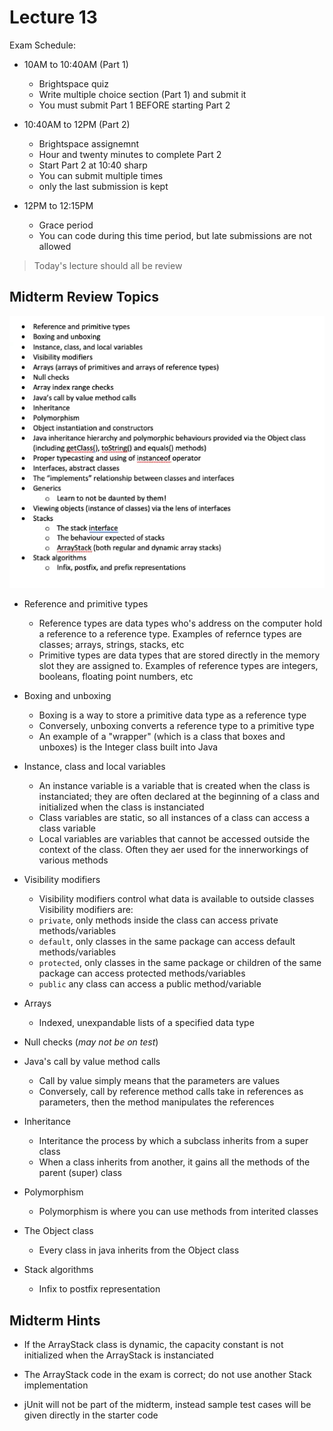 # Lecture 13

Exam Schedule:

- 10AM to 10:40AM (Part 1)
    - Brightspace quiz
    - Write multiple choice section (Part 1) and submit it
    - You must submit Part 1 BEFORE starting Part 2

- 10:40AM to 12PM (Part 2)
    - Brightspace assignemnt
    - Hour and twenty minutes to complete Part 2
    - Start Part 2 at 10:40 sharp
    - You can submit multiple times
    - only the last submission is kept

- 12PM to 12:15PM
    - Grace period
    - You can code during this time period, but late submissions are not allowed

> Today's lecture should all be review

## Midterm Review Topics

![Midterm-Topics](./midterm-topics.png)

- Reference and primitive types
    - Reference types are data types who's address on the computer hold a reference to a reference type. Examples of refernce types are classes; arrays, strings, stacks, etc
    - Primitive types are data types that are stored directly in the memory slot they are assigned to. Examples of reference types are integers, booleans, floating point numbers, etc

- Boxing and unboxing
    - Boxing is a way to store a primitive data type as a reference type
    - Conversely, unboxing converts a reference type to a primitive type
    - An example of a "wrapper" (which is a class that boxes and unboxes) is the Integer class built into Java

- Instance, class and local variables
    - An instance variable is a variable that is created when the class is instanciated; they are often declared at the beginning of a class and initialized when the class is instanciated
    - Class variables are static, so all instances of a class can access a class variable
    - Local variables are variables that cannot be accessed outside the context of the class. Often they aer used for the innerworkings of various methods

- Visibility modifiers
    - Visibility modifiers control what data is available to outside classes
    Visibility modifiers are:
    - `private`, only methods inside the class can access private methods/variables
    - `default`, only classes in the same package can access default methods/variables
    - `protected`, only classes in the same package or children of the same package can access protected methods/variables
    - `public` any class can access a public method/variable

- Arrays
    - Indexed, unexpandable lists of a specified data type

- Null checks (*may not be on test*)

- Java's call by value method calls
    - Call by value simply means that the parameters are values
    - Conversely, call by reference method calls take in references as parameters, then the method manipulates the references

- Inheritance
    - Interitance the process by which a subclass inherits from a super class
    - When a class inherits from another, it gains all the methods of the parent (super) class

- Polymorphism
    - Polymorphism is where you can use methods from interited classes

- The Object class
    - Every class in java inherits from the Object class

- Stack algorithms
    - Infix to postfix representation

## Midterm Hints

- If the ArrayStack class is dynamic, the capacity constant is not initialized when the ArrayStack is instanciated

- The ArrayStack code in the exam is correct; do not use another Stack implementation

- jUnit will not be part of the midterm, instead sample test cases will be given directly in the starter code